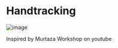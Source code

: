 # Handtracking
![image](https://user-images.githubusercontent.com/65584840/113654006-8daae900-96b4-11eb-9167-e8f9efe0fb56.png)

Inspired by Murtaza Workshop on youtube
